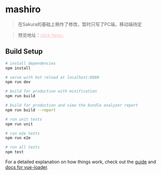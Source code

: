 # mashiro

> 在Sakura的基础上稍作了修改，暂时只写了PC端，移动端待定

> 预览地址：<a href="http://xm17906193.gitee.io/vue-sakura" target="_blank" style="color:LightPink">click here~</a>

## Build Setup

``` bash
# install dependencies
npm install

# serve with hot reload at localhost:8080
npm run dev

# build for production with minification
npm run build

# build for production and view the bundle analyzer report
npm run build --report

# run unit tests
npm run unit

# run e2e tests
npm run e2e

# run all tests
npm test
```

For a detailed explanation on how things work, check out the [guide](http://vuejs-templates.github.io/webpack/) and [docs for vue-loader](http://vuejs.github.io/vue-loader).
